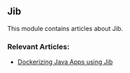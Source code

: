 ## Jib

This module contains articles about Jib.

### Relevant Articles: 

- [Dockerizing Java Apps using Jib](https://www.surya.com/jib-dockerizing)
